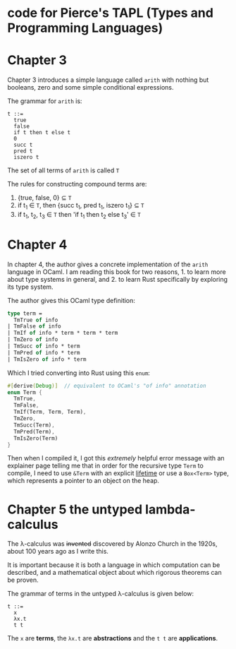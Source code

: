 # code for Pierce's TAPL (Types and Programming Languages)

# Chapter 3
Chapter 3 introduces a simple language called `arith` with nothing but booleans, zero and some simple conditional expressions.

The grammar for `arith` is:
```
t ::= 
  true
  false
  if t then t else t
  0
  succ t
  pred t
  iszero t
```

The set of all terms of `arith` is called `T`

The rules for constructing compound terms are:
1. {true, false, 0} &subseteq; `T`
1. if t<sub>1</sub> &in; `T`, then {succ t<sub>1</sub>, pred t<sub>1</sub>, iszero t<sub>1</sub>} &subseteq; `T`
1. if t<sub>1</sub>, t<sub>2</sub>, t<sub>3</sub> &in; `T` then 
'if t<sub>1</sub> then t<sub>2</sub> else t<sub>3</sub>' &in; `T`


# Chapter 4
In chapter 4, the author gives a concrete implementation of the `arith` language in OCaml. I am reading this book for two reasons, 1. to learn more about type systems in general, and 2. to learn Rust specifically by exploring its type system.

The author gives this OCaml type definition:
``` ocaml
type term = 
  TmTrue of info
| TmFalse of info
| TmIf of info * term * term * term
| TmZero of info
| TmSucc of info * term
| TmPred of info * term
| TmIsZero of info * term
```
Which I tried converting into Rust using this `enum`:

``` rust
#[derive(Debug)]  // equivalent to OCaml's "of info" annotation
enum Term {
  TmTrue,
  TmFalse,
  TmIf(Term, Term, Term),
  TmZero,
  TmSucc(Term),
  TmPred(Term),
  TmIsZero(Term)
}
```

Then when I compiled it, I got this _extremely_ helpful error message with an explainer page telling me that in order for the recursive type `Term` to compile, I need to use `&Term` with an explicit [lifetime](https://doc.rust-lang.org/1.9.0/book/lifetimes.html) or use a `Box<Term>` type, which represents a pointer to an object on the heap.


# Chapter 5 the untyped lambda-calculus

The λ-calculus was ~~invented~~ discovered by Alonzo Church in the 1920s, about 100 years ago as I write this.

It is important because it is both a language in which computation can be described, and a mathematical object about which rigorous theorems can be proven.

The grammar of terms in the untyped λ-calculus is given below:

```
t ::= 
  x
  λx.t
  t t
```

The `x` are **terms**, the `λx.t` are **abstractions** and the `t t` are **applications**.